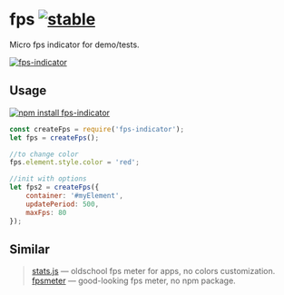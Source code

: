 # fps [![stable](http://badges.github.io/stability-badges/dist/stable.svg)](http://github.com/badges/stability-badges)

Micro fps indicator for demo/tests.

[![fps-indicator](https://raw.githubusercontent.com/dfcreative/fps-indicator/gh-pages/preview.png "fps-indicator")](http://dfcreative.github.io/fps-indicator/)

## Usage

[![npm install fps-indicator](https://nodei.co/npm/fps-indicator.png?mini=true)](https://npmjs.org/package/fps-indicator/)

```js
const createFps = require('fps-indicator');
let fps = createFps();

//to change color
fps.element.style.color = 'red';

//init with options
let fps2 = createFps({
	container: '#myElement',
	updatePeriod: 500,
	maxFps: 80
});
```

## Similar

> [stats.js](https://www.npmjs.com/package/stats.js) — oldschool fps meter for apps, no colors customization.
> [fpsmeter](http://darsa.in/fpsmeter/) — good-looking fps meter, no npm package.